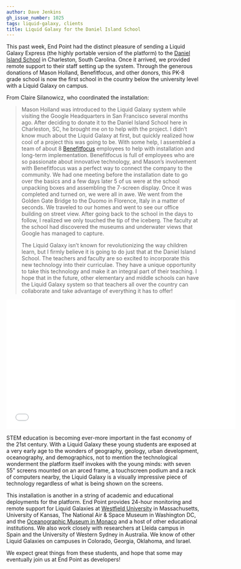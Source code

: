 ```yaml
---
author: Dave Jenkins
gh_issue_number: 1025
tags: liquid-galaxy, clients
title: Liquid Galaxy for the Daniel Island School
---
```


This past week, End Point had the distinct pleasure of sending a Liquid Galaxy Express (the highly portable version of the platform) to the [Daniel Island School](https://www.bcsdschools.net/DIS) in Charleston, South Carolina. Once it arrived, we provided remote support to their staff setting up the system. Through the generous donations of Mason Holland, Benefitfocus, and other donors, this PK-8 grade school is now the first school in the country below the university level with a Liquid Galaxy on campus.

From Claire Silanowicz, who coordinated the installation:

> Mason Holland was introduced to the Liquid Galaxy system while visiting the Google Headquarters in San Francisco several months ago. After deciding to donate it to the Daniel Island School here in Charleston, SC, he brought me on to help with the project. I didn’t know much about the Liquid Galaxy at first, but quickly realized how cool of a project this was going to be. With some help, I assembled a team of about 8 [Benefitfocus](https://www.benefitfocus.com/) employees to help with installation and long-term implementation. Benefitfocus is full of employees who are so passionate about innovative technology, and Mason’s involvement with Benefitfocus was a perfect way to connect the company to the community. We had one meeting before the installation date to go over the basics and a few days later 5 of us were at the school unpacking boxes and assembling the 7-screen display. Once it was completed and turned on, we were all in awe. We went from the Golden Gate Bridge to the Duomo in Florence, Italy in a matter of seconds. We traveled to our homes and went to see our office building on street view. After going back to the school in the days to follow, I realized we only touched the tip of the iceberg. The faculty at the school had discovered the museums and underwater views that Google has managed to capture.
>
> The Liquid Galaxy isn’t known for revolutionizing the way children learn, but I firmly believe it is going to do just that at the Daniel Island School. The teachers and faculty are so excited to incorporate this new technology into their curriculae. They have a unique opportunity to take this technology and make it an integral part of their teaching. I hope that in the future, other elementary and middle schools can have the Liquid Galaxy system so that teachers all over the country can collaborate and take advantage of everything it has to offer!

<object height="338" width="600"><param name="movie" value="//www.youtube.com/v/x00oI8Wbj90?hl=en_US&version=3"/><param name="allowFullScreen" value="true"/><param name="allowscriptaccess" value="always"/><embed allowfullscreen="true" allowscriptaccess="always" height="338" src="//www.youtube.com/v/x00oI8Wbj90?hl=en_US&version=3" type="application/x-shockwave-flash" width="600"/></object>

STEM education is becoming ever-more important in the fast economy of the 21st century. With a Liquid Galaxy these young students are exposed at a very early age to the wonders of geography, geology, urban development, oceanography, and demographics, not to mention the technological wonderment the platform itself invokes with the young minds: with seven 55" screens mounted on an arced frame, a touchscreen podium and a rack of computers nearby, the Liquid Galaxy is a visually impressive piece of technology regardless of what is being shown on the screens.

This installation is another in a string of academic and educational deployments for the platform. End Point provides 24-hour monitoring and remote support for Liquid Galaxies at [Westfield University](/blog/2014/04/30/liquid-galaxy-installation-at-westfield) in Massachusetts, University of Kansas, The National Air & Space Museum in Washington DC, and the [Oceanographic Museum in Monaco](/blog/2012/12/31/oceanographic-museum-of-monaco-liquid) and a host of other educational institutions. We also work closely with researchers at Lleida campus in Spain and the University of Western Sydney in Australia. We know of other Liquid Galaxies on campuses in Colorado, Georgia, Oklahoma, and Israel.

We expect great things from these students, and hope that some may eventually join us at End Point as developers!
